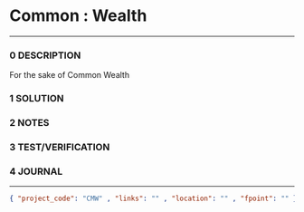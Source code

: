 # Common : Wealth
--------------------------------
### 0 DESCRIPTION
For the sake of Common Wealth
### 1 SOLUTION


### 2 NOTES


### 3 TEST/VERIFICATION


### 4 JOURNAL



--------------------------------
```json
{ "project_code": "CMW" , "links": "" , "location": "" , "fpoint": "" }
```
